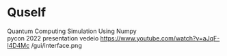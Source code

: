 # Quself
Quantum Computing Simulation Using Numpy<br>
pycon 2022 presentation vedeio <herf>https://www.youtube.com/watch?v=aJqF-l4D4Mc</herf>
<img>/gui/interface.png</img>

